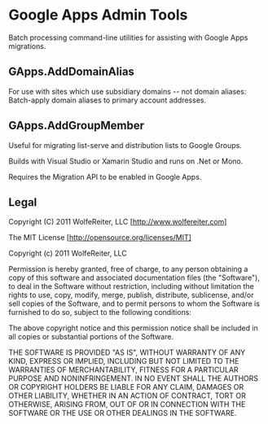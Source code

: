 Google Apps Admin Tools
=======================

Batch processing command-line utilities for assisting with Google Apps migrations. 

GApps.AddDomainAlias
--------------------

For use with sites which use subsidiary domains -- not domain aliases: Batch-apply domain aliases to primary account addresses.

GApps.AddGroupMember
--------------------

Useful for migrating list-serve and distribution lists to Google Groups.

Builds with Visual Studio or Xamarin Studio and runs on .Net or Mono.

Requires the Migration API to be enabled in Google Apps.

Legal
-----

Copyright (C) 2011 WolfeReiter, LLC [http://www.wolfereiter.com]

The MIT License [http://opensource.org/licenses/MIT]

Copyright (c) 2011 WolfeReiter, LLC

Permission is hereby granted, free of charge, to any person obtaining a copy
of this software and associated documentation files (the "Software"), to deal
in the Software without restriction, including without limitation the rights
to use, copy, modify, merge, publish, distribute, sublicense, and/or sell
copies of the Software, and to permit persons to whom the Software is
furnished to do so, subject to the following conditions:

The above copyright notice and this permission notice shall be included in
all copies or substantial portions of the Software.

THE SOFTWARE IS PROVIDED "AS IS", WITHOUT WARRANTY OF ANY KIND, EXPRESS OR
IMPLIED, INCLUDING BUT NOT LIMITED TO THE WARRANTIES OF MERCHANTABILITY,
FITNESS FOR A PARTICULAR PURPOSE AND NONINFRINGEMENT. IN NO EVENT SHALL THE
AUTHORS OR COPYRIGHT HOLDERS BE LIABLE FOR ANY CLAIM, DAMAGES OR OTHER
LIABILITY, WHETHER IN AN ACTION OF CONTRACT, TORT OR OTHERWISE, ARISING FROM,
OUT OF OR IN CONNECTION WITH THE SOFTWARE OR THE USE OR OTHER DEALINGS IN
THE SOFTWARE.
